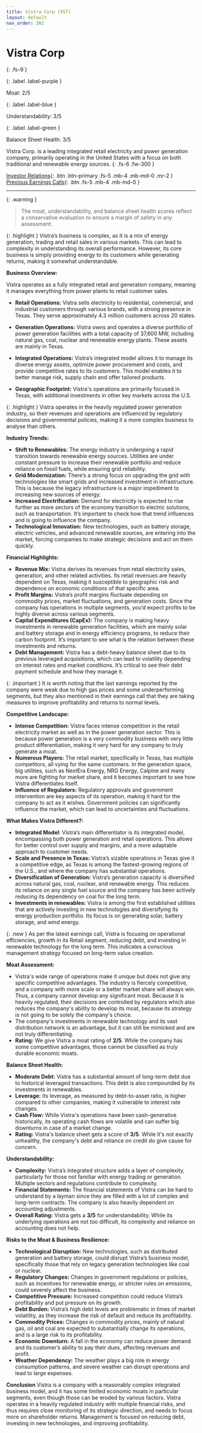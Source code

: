 ```yaml
---
title: Vistra Corp (VST)
layout: default
nav_order: 302
---
```


# Vistra Corp
{: .fs-9 }

{: .label .label-purple }

Moat: 2/5

{: .label .label-blue }

Understandability: 3/5

{: .label .label-green }

Balance Sheet Health: 3/5

Vistra Corp. is a leading integrated retail electricity and power generation company, primarily operating in the United States with a focus on both traditional and renewable energy sources.
{: .fs-6 .fw-300 }

[Investor Relations](https://www.google.com/search?q=VST+investor+relations){: .btn .btn-primary .fs-5 .mb-4 .mb-md-0 .mr-2 }
[Previous Earnings Calls](https://discountingcashflows.com/company/VST/transcripts/){: .btn .fs-5 .mb-4 .mb-md-0 }

---

{: .warning }
>The moat, understandability, and balance sheet health scores reflect a conservative evaluation to ensure a margin of safety in any assessment.



{: .highlight }
Vistra’s business is complex, as it is a mix of energy generation, trading and retail sales in various markets. This can lead to complexity in understanding its overall performance. However, its core business is simply providing energy to its customers while generating returns, making it somewhat understandable.

**Business Overview:**

Vistra operates as a fully integrated retail and generation company, meaning it manages everything from power plants to retail customer sales.

*   **Retail Operations:** Vistra sells electricity to residential, commercial, and industrial customers through various brands, with a strong presence in Texas. They serve approximately 4.3 million customers across 20 states.

*   **Generation Operations:** Vistra owns and operates a diverse portfolio of power generation facilities with a total capacity of 37,600 MW, including natural gas, coal, nuclear and renewable energy plants. These assets are mainly in Texas.

*   **Integrated Operations:** Vistra’s integrated model allows it to manage its diverse energy assets, optimize power procurement and costs, and provide competitive rates to its customers. This model enables it to better manage risk, supply chain and offer tailored products.

*   **Geographic Footprint:** Vistra's operations are primarily focused in Texas, with additional investments in other key markets across the U.S.

{: .highlight }
Vistra operates in the heavily regulated power generation industry, so their revenues and operations are influenced by regulatory decisions and governmental policies, making it a more complex business to analyse than others.

**Industry Trends:**
*   **Shift to Renewables:** The energy industry is undergoing a rapid transition towards renewable energy sources. Utilities are under constant pressure to increase their renewable portfolio and reduce reliance on fossil fuels, while ensuring grid reliability.
*   **Grid Modernization:** There’s a strong focus on upgrading the grid with technologies like smart grids and increased investment in infrastructure. This is because the legacy infrastructure is a major impediment to increasing new sources of energy.
*   **Increased Electrification:** Demand for electricity is expected to rise further as more sectors of the economy transition to electric solutions, such as transportation. It’s important to check how that trend influences and is going to influence the company.
*   **Technological Innovation:** New technologies, such as battery storage, electric vehicles, and advanced renewable sources, are entering into the market, forcing companies to make strategic decisions and act on them quickly.

**Financial Highlights:**

*   **Revenue Mix:** Vistra derives its revenues from retail electricity sales, generation, and other related activities. Its retail revenues are heavily dependent on Texas, making it susceptible to geographic risk and dependence on economic conditions of that specific area.
*   **Profit Margins:** Vistra’s profit margins fluctuate depending on commodity prices, market fluctuations, and generation costs. Since the company has operations in multiple segments, you’d expect profits to be highly diverse across various segments.
*   **Capital Expenditures (CapEx):** The company is making heavy investments in renewable generation facilities, which are mainly solar and battery storage and in energy efficiency programs, to reduce their carbon footprint. It’s important to see what is the relation between these investments and returns.
*   **Debt Management:** Vistra has a debt-heavy balance sheet due to its previous leveraged acquisitions, which can lead to volatility depending on interest rates and market conditions. It’s critical to see their debt payment schedule and how they manage it.

{: .important }
It is worth noting that the last earnings reported by the company were weak due to high gas prices and some underperforming segments, but they also mentioned in their earnings call that they are taking measures to improve profitability and returns to normal levels.

**Competitive Landscape:**

*   **Intense Competition:** Vistra faces intense competition in the retail electricity market as well as in the power generation sector. This is because power generation is a very commodity business with very little product differentiation, making it very hard for any company to truly generate a moat.
*   **Numerous Players:** The retail market, specifically in Texas, has multiple competitors, all vying for the same customers. In the generation space, big utilities, such as NextEra Energy, NRG Energy, Calpine and many more are fighting for market share, and it becomes important to see how Vistra differentiates itself.
*   **Influence of Regulators:** Regulatory approvals and government intervention are key aspects of its operation, making it hard for the company to act as it wishes. Government policies can significantly influence the market, which can lead to uncertainties and fluctuations.

**What Makes Vistra Different?:**
*  **Integrated Model**: Vistra’s main differentiator is its integrated model, encompassing both power generation and retail operations. This allows for better control over supply and margins, and a more adaptable approach to customer needs.
*   **Scale and Presence in Texas:** Vistra’s sizable operations in Texas give it a competitive edge, as Texas is among the fastest-growing regions of the U.S., and where the company has substantial operations.
*   **Diversification of Generation:** Vistra’s generation capacity is diversified across natural gas, coal, nuclear, and renewable energy. This reduces its reliance on any single fuel source and the company has been actively reducing its dependency on coal for the long term.
*   **Investments in renewables:** Vistra is among the first established utilities that are actively investing in new technologies and diversifying its energy production portfolio. Its focus is on generating solar, battery storage, and wind energy.

{: .new }
As per the latest earnings call, Vistra is focusing on operational efficiencies, growth in its Retail segment, reducing debt, and investing in renewable technology for the long term. This indicates a conscious management strategy focused on long-term value creation.

**Moat Assessment:**
*   Vistra's wide range of operations make it unique but does not give any specific competitive advantages. The industry is fiercely competitive, and a company with more scale or a better market share will always win. Thus, a company cannot develop any significant moat. Because it is heavily regulated, their decisions are controlled by regulators which also reduces the company's ability to develop its moat, because its strategy is not going to be solely the company's choice.
*  The company's investments in renewable technology and its vast distribution network is an advantage, but it can still be mimicked and are not truly differentiating.
*   **Rating:** We give Vistra a moat rating of **2/5**. While the company has some competitive advantages, those cannot be classified as truly durable economic moats.

**Balance Sheet Health:**

*   **Moderate Debt:** Vistra has a substantial amount of long-term debt due to historical leveraged transactions. This debt is also compounded by its investments in renewables.
*   **Leverage:** Its leverage, as measured by debt-to-asset ratio, is higher compared to other companies, making it vulnerable to interest rate changes.
*   **Cash Flow:** While Vistra's operations have been cash-generative historically, its operating cash flows are volatile and can suffer big downturns in case of a market change.
*   **Rating:**  Vistra's balance sheet gets a score of **3/5**. While it's not exactly unhealthy, the company's debt and reliance on credit do give cause for concern.

**Understandability:**

*   **Complexity:** Vistra’s integrated structure adds a layer of complexity, particularly for those not familiar with energy trading or generation. Multiple sectors and regulations contribute to complexity.
*   **Financial Statements:** The financial statements of Vistra can be hard to understand by a layman since they are filled with a lot of complex and long-term contracts. The company is also heavily dependent on accounting adjustments.
*  **Overall Rating:** Vistra gets a **3/5** for understandability. While its underlying operations are not too difficult, its complexity and reliance on accounting does not help.
  
**Risks to the Moat & Business Resilience:**

*   **Technological Disruption:** New technologies, such as distributed generation and battery storage, could disrupt Vistra’s business model, specifically those that rely on legacy generation technologies like coal or nuclear.
*  **Regulatory Changes:** Changes in government regulations or policies, such as incentives for renewable energy, or stricter rules on emissions, could severely affect the business.
*  **Competitive Pressure:** Increased competition could reduce Vistra’s profitability and put pressure on its growth.
*  **Debt Burden:** Vistra’s high debt levels are problematic in times of market volatility, as they increase the risk of default and reduce its profitability.
*   **Commodity Prices:** Changes in commodity prices, mainly of natural gas, oil and coal are expected to substantially change its operations, and is a large risk to its profitability.
*   **Economic Downturn:** A fall in the economy can reduce power demand and its customer’s ability to pay their dues, affecting revenues and profit.
*   **Weather Dependency:** The weather plays a big role in energy consumption patterns, and severe weather can disrupt operations and lead to large expenses.

**Conclusion**
Vistra is a company with a reasonably complex integrated business model, and it has some limited economic moats in particular segments, even though those can be eroded by various factors. Vistra operates in a heavily regulated industry with multiple financial risks, and thus requires close monitoring of its strategic direction, and needs to focus more on shareholder returns. Management is focused on reducing debt, investing in new technologies, and improving profitability.